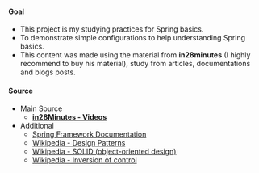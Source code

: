 #### Goal
* This project is my studying practices for Spring basics.
* To demonstrate simple configurations to help understanding Spring basics.  
* This content was made using the material from **in28minutes** (I highly recommend to buy his material), study from articles, documentations and blogs posts.

#### Source
* Main Source
    * **[in28Minutes - Videos](https://www.udemy.com/spring-tutorial-for-beginners)**
* Additional
    * [Spring Framework Documentation](https://docs.spring.io/spring/docs/current/spring-framework-reference/)
    * [Wikipedia - Design Patterns](https://en.wikipedia.org/wiki/Design_Patterns)
    * [Wikipedia - SOLID (object-oriented design)](https://en.wikipedia.org/wiki/SOLID_(object-oriented_design))
    * [Wikipedia - Inversion of control](https://en.wikipedia.org/wiki/Inversion_of_control)
